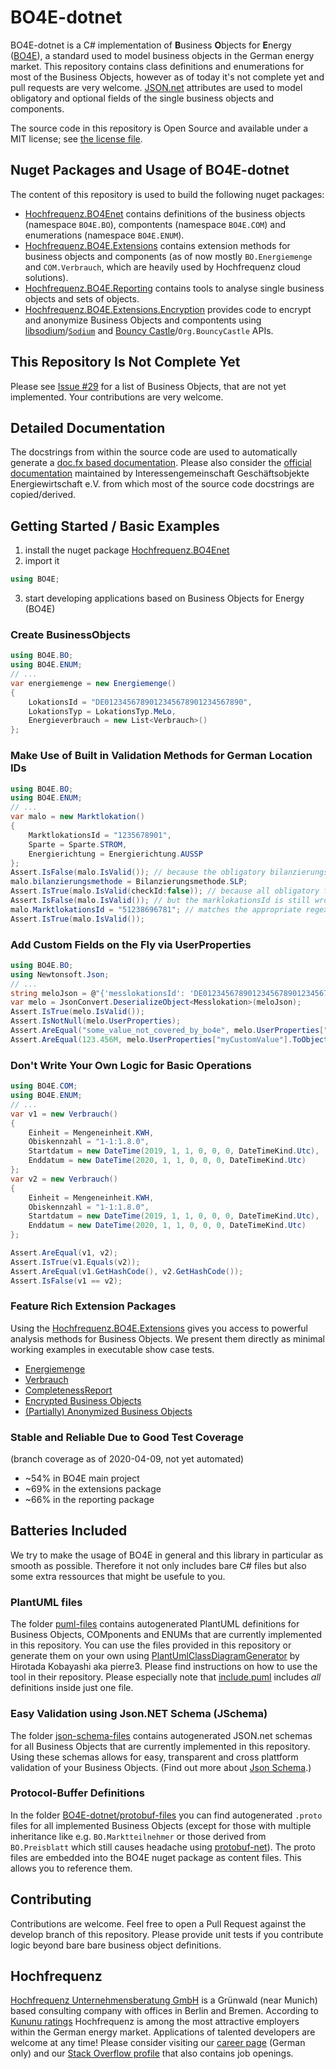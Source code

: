 # BO4E-dotnet
BO4E-dotnet is a C# implementation of **B**usiness **O**bjects for **E**nergy ([BO4E](https://www.bo4e.de/)), a standard used to model business objects in the German energy market. This repository contains class definitions and enumerations for most of the Business Objects, however as of today it's not complete yet and pull requests are very welcome. [JSON.net](https://github.com/JamesNK/Newtonsoft.Json) attributes are used to model obligatory and optional fields of the single business objects and components.

The source code in this repository is Open Source and available under a MIT license; see [the license file](LICENSE).

## Nuget Packages and Usage of BO4E-dotnet
The content of this repository is used to build the following nuget packages:
- [Hochfrequenz.BO4Enet](https://www.nuget.org/packages/Hochfrequenz.BO4Enet) contains definitions of the business objects (namespace `BO4E.BO`), compontents (namespace `BO4E.COM`) and enumerations (namespace `BO4E.ENUM`).
- [Hochfrequenz.BO4E.Extensions](https://www.nuget.org/packages/Hochfrequenz.BO4E.Extensions/) contains extension methods for business objects and components (as of now mostly `BO.Energiemenge` and `COM.Verbrauch`, which are heavily used by Hochfrequenz cloud solutions).
- [Hochfrequenz.BO4E.Reporting](https://www.nuget.org/packages/Hochfrequenz.BO4E.Extensions/) contains tools to analyse single business objects and sets of objects.
- [Hochfrequenz.BO4E.Extensions.Encryption](https://www.nuget.org/packages/Hochfrequenz.BO4E.Extensions.Encryption/) provides code to encrypt and anonymize Business Objects and compontents using [libsodium](https://libsodium.org)/[`Sodium`](https://github.com/tabrath/libsodium-core/) and [Bouncy Castle](https://bouncycastle.org/csharp/)/`Org.BouncyCastle` APIs.

## This Repository Is Not Complete Yet
Please see [Issue #29](https://github.com/Hochfrequenz/BO4E-dotnet/issues/29) for a list of Business Objects, that are not yet implemented. Your contributions are very welcome. 

## Detailed Documentation
The docstrings from within the source code are used to automatically generate a [doc.fx based documentation](https://hochfrequenz.github.io/bo4e-livedocs/api/BO4E.BO.html). Please also consider the [official documentation](https://www.bo4e.de/dokumentation) maintained by Interessengemeinschaft Geschäftsobjekte Energiewirtschaft e.V. from which most of the source code docstrings are copied/derived.

## Getting Started / Basic Examples
1. install the nuget package [Hochfrequenz.BO4Enet](https://www.nuget.org/packages/Hochfrequenz.BO4Enet)
2. import it
```c#
using BO4E;
```
3. start developing applications based on Business Objects for Energy (BO4E) 

### Create BusinessObjects
```c#
using BO4E.BO;
using BO4E.ENUM;
// ...
var energiemenge = new Energiemenge()
{
    LokationsId = "DE0123456789012345678901234567890",
    LokationsTyp = LokationsTyp.MeLo,
    Energieverbrauch = new List<Verbrauch>()
};
```
### Make Use of Built in Validation Methods for German Location IDs
```c#
using BO4E.BO;
using BO4E.ENUM;
// ...
var malo = new Marktlokation()
{
    MarktlokationsId = "1235678901",
    Sparte = Sparte.STROM,
    Energierichtung = Energierichtung.AUSSP
};
Assert.IsFalse(malo.IsValid()); // because the obligatory bilanzierungsmethode is not set
malo.bilanzierungsmethode = Bilanzierungsmethode.SLP;
Assert.IsTrue(malo.IsValid(checkId:false)); // because all obligatory fields are set
Assert.IsFalse(malo.IsValid()); // but the marklokationsId is still wrong
malo.MarktlokationsId = "51238696781"; // matches the appropriate regex and has the right check sum
Assert.IsTrue(malo.IsValid());
```

### Add Custom Fields on the Fly via UserProperties
```c#
using BO4E.BO;
using Newtonsoft.Json;
// ...
string meloJson = @"{'messlokationsId': 'DE0123456789012345678901234567890', 'sparte': 'STROM', 'myCustomInfo': 'some_value_not_covered_by_bo4e', 'myCustomValue': 123.456}";
var melo = JsonConvert.DeserializeObject<Messlokation>(meloJson);
Assert.IsTrue(melo.IsValid());
Assert.IsNotNull(melo.UserProperties);
Assert.AreEqual("some_value_not_covered_by_bo4e", melo.UserProperties["myCustomInfo"].ToObject<string>());
Assert.AreEqual(123.456M, melo.UserProperties["myCustomValue"].ToObject<decimal>());
```

### Don't Write Your Own Logic for Basic Operations
```c#
using BO4E.COM;
using BO4E.ENUM;
// ...
var v1 = new Verbrauch()
{
    Einheit = Mengeneinheit.KWH,
    Obiskennzahl = "1-1:1.8.0",
    Startdatum = new DateTime(2019, 1, 1, 0, 0, 0, DateTimeKind.Utc),
    Enddatum = new DateTime(2020, 1, 1, 0, 0, 0, DateTimeKind.Utc)
};
var v2 = new Verbrauch()
{
    Einheit = Mengeneinheit.KWH,
    Obiskennzahl = "1-1:1.8.0",
    Startdatum = new DateTime(2019, 1, 1, 0, 0, 0, DateTimeKind.Utc),
    Enddatum = new DateTime(2020, 1, 1, 0, 0, 0, DateTimeKind.Utc)
};

Assert.AreEqual(v1, v2);
Assert.IsTrue(v1.Equals(v2));
Assert.AreEqual(v1.GetHashCode(), v2.GetHashCode());
Assert.IsFalse(v1 == v2);
```

### Feature Rich Extension Packages
Using the [Hochfrequenz.BO4E.Extensions](https://www.nuget.org/packages/Hochfrequenz.BO4E.Extensions/) gives you access to powerful analysis methods for Business Objects. We present them directly as minimal working examples in executable show case tests.

* [Energiemenge](/TestBO4E-dotnet-Extensions/ShowCaseTests/EnergiemengeShowCaseTests.cs)
* [Verbrauch](/TestBO4E-dotnet-Extensions/ShowCaseTests/VerbrauchShowCaseTests.cs)
* [CompletenessReport](/TestBO4E-dotnet-Reporting/ShowCaseTests/CompletenessReportShowCaseTests.cs)
* [Encrypted Business Objects](/TestBO4E-dotnet-Encryption/ShowCaseTests/EncryptionShowCaseTests.cs)
* [(Partially) Anonymized Business Objects](/TestBO4E-dotnet-Encryption/ShowCaseTests/AnonymizerShowCaseTests.cs)

### Stable and Reliable Due to Good Test Coverage
(branch coverage as of 2020-04-09, not yet automated)
- ~54% in BO4E main project
- ~69% in the extensions package
- ~66% in the reporting package 

## Batteries Included
We try to make the usage of BO4E in general and this library in particular as smooth as possible. Therefore it not only includes bare C\# files but also some extra ressources that might be usefule to you.

### PlantUML files
The folder [puml-files](puml-files) contains autogenerated PlantUML definitions for Business Objects, COMponents and ENUMs that are currently implemented in this repository. You can use the files provided in this repository or generate them on your own using [PlantUmlClassDiagramGenerator](https://github.com/pierre3/PlantUmlClassDiagramGenerator) by Hirotada Kobayashi aka pierre3. Please find instructions on how to use the tool in their repository. Please especially note that [include.puml](puml-files/include.puml) includes _all_ definitions inside just one file.

### Easy Validation using Json.NET Schema (JSchema)
The folder [json-schema-files](json-schema-files) contains autogenerated JSON.net schemas for all Business Objects that are currently implemented in this repository. Using these schemas allows for easy, transparent and cross plattform validation of your Business Objects. (Find out more about [Json Schema](https://www.newtonsoft.com/jsonschema).)

### Protocol-Buffer Definitions
In the folder [BO4E-dotnet/protobuf-files](BO4E-dotnet/protobuf-files) you can find autogenerated `.proto` files for all implemented Business Objects (except for those with multiple inheritance like e.g. `BO.Marktteilnehmer` or those derived from `BO.Preisblatt` which still causes headache using [protobuf-net](https://github.com/protobuf-net/protobuf-net)). The proto files are embedded into the BO4E nuget package as content files. This allows you to reference them.

## Contributing
Contributions are welcome. Feel free to open a Pull Request against the develop branch of this repository. Please provide unit tests if you contribute logic beyond bare bare business object definitions.

## Hochfrequenz
[Hochfrequenz Unternehmensberatung GmbH](https://www.hochfrequenz.de) is a Grünwald (near Munich) based consulting company with offices in Berlin and Bremen. According to [Kununu ratings](https://www.kununu.com/de/hochfrequenz-unternehmensberatung1) Hochfrequenz is among the most attractive employers within the German energy market. Applications of talented developers are welcome at any time! Please consider visiting our [career page](https://www.hochfrequenz.de/index.php/karriere/aktuelle-stellenausschreibungen/full-stack-entwickler) (German only) and our [Stack Overflow profile](https://stackoverflow.com/jobs/companies/hochfrequenz-unternehmensberatung-gmbh) that also contains job openings.
